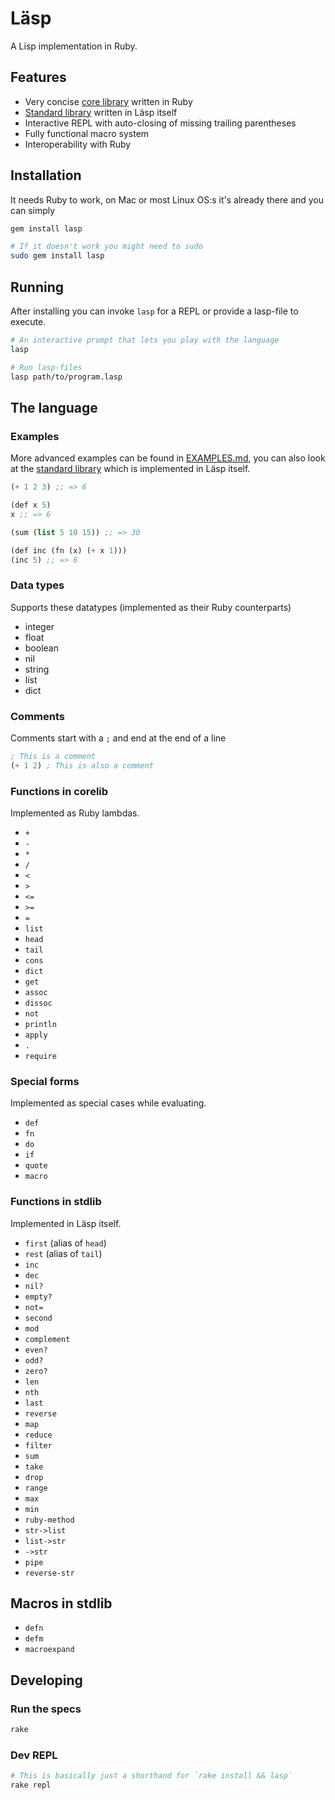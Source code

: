 # Läsp

A Lisp implementation in Ruby.

## Features

- Very concise [core library](lib/lasp/corelib.rb) written in Ruby
- [Standard library](lib/lasp/stdlib.lisp) written in Läsp itself
- Interactive REPL with auto-closing of missing trailing parentheses
- Fully functional macro system
- Interoperability with Ruby

## Installation

It needs Ruby to work, on Mac or most Linux OS:s it's already there and you can simply

```bash
gem install lasp

# If it doesn't work you might need to sudo
sudo gem install lasp
```

## Running

After installing you can invoke `lasp` for a REPL or provide a lasp-file to execute.

```bash
# An interactive prompt that lets you play with the language
lasp

# Run lasp-files
lasp path/to/program.lasp
```

## The language

### Examples

More advanced examples can be found in [EXAMPLES.md](EXAMPLES.md), you can also
look at the [standard library](lib/lasp/stdlib.lasp) which is implemented in
Läsp itself.

```lisp
(+ 1 2 3) ;; => 6

(def x 5)
x ;; => 6

(sum (list 5 10 15)) ;; => 30

(def inc (fn (x) (+ x 1)))
(inc 5) ;; => 6
```

### Data types

Supports these datatypes (implemented as their Ruby counterparts)

- integer
- float
- boolean
- nil
- string
- list
- dict

### Comments

Comments start with a `;` and end at the end of a line

```lisp
; This is a comment
(+ 1 2) ; This is also a comment
```

### Functions in corelib

Implemented as Ruby lambdas.

- `+`
- `-`
- `*`
- `/`
- `<`
- `>`
- `<=`
- `>=`
- `=`
- `list`
- `head`
- `tail`
- `cons`
- `dict`
- `get`
- `assoc`
- `dissoc`
- `not`
- `println`
- `apply`
- `.`
- `require`

### Special forms

Implemented as special cases while evaluating.

- `def`
- `fn`
- `do`
- `if`
- `quote`
- `macro`

### Functions in stdlib

Implemented in Läsp itself.

- `first` (alias of `head`)
- `rest` (alias of `tail`)
- `inc`
- `dec`
- `nil?`
- `empty?`
- `not=`
- `second`
- `mod`
- `complement`
- `even?`
- `odd?`
- `zero?`
- `len`
- `nth`
- `last`
- `reverse`
- `map`
- `reduce`
- `filter`
- `sum`
- `take`
- `drop`
- `range`
- `max`
- `min`
- `ruby-method`
- `str->list`
- `list->str`
- `->str`
- `pipe`
- `reverse-str`

## Macros in stdlib

- `defn`
- `defm`
- `macroexpand`

## Developing

### Run the specs

```bash
rake
```

### Dev REPL

```bash
# This is basically just a shorthand for `rake install && lasp`
rake repl
```
